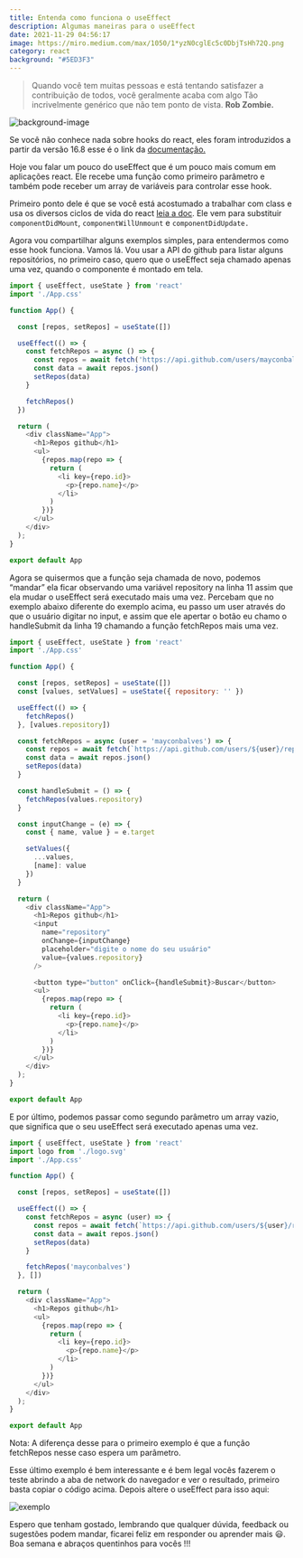 ```yaml
---
title: Entenda como funciona o useEffect
description: Algumas maneiras para o useEffect
date: 2021-11-29 04:56:17
image: https://miro.medium.com/max/1050/1*yzN0cglEc5c0DbjTsHh72Q.png
category: react
background: "#5ED3F3"
---
```


>Quando você tem muitas pessoas e está tentando satisfazer a contribuição de todos, você geralmente acaba com algo Tão incrivelmente genérico que não tem ponto de vista. **Rob Zombie.**

![background-image](https://miro.medium.com/max/1050/1*yzN0cglEc5c0DbjTsHh72Q.png)

Se você não conhece nada sobre hooks do react, eles foram introduzidos a partir da versão 16.8 esse é o link da [documentação.](https://pt-br.reactjs.org/docs/hooks-intro.html)

Hoje vou falar um pouco do useEffect que é um pouco mais comum em aplicações react. Ele recebe uma função como primeiro parâmetro e também pode receber um array de variáveis para controlar esse hook.

Primeiro ponto dele é que se você está acostumado a trabalhar com class e usa os diversos ciclos de vida do react [leia a doc](https://pt-br.reactjs.org/docs/state-and-lifecycle.html). Ele vem para substituir `componentDidMount`, `componentWillUnmount` e `componentDidUpdate.`

Agora vou compartilhar alguns exemplos simples, para entendermos como esse hook funciona. Vamos lá. Vou usar a API do github para listar alguns repositórios, no primeiro caso, quero que o useEffect seja chamado apenas uma vez, quando o componente é montado em tela.

```javascript
import { useEffect, useState } from 'react'
import './App.css'

function App() {

  const [repos, setRepos] = useState([])

  useEffect(() => {
    const fetchRepos = async () => {
      const repos = await fetch('https://api.github.com/users/mayconbalves/repos?per_page=50')
      const data = await repos.json()
      setRepos(data)
    }

    fetchRepos()
  })

  return (
    <div className="App">
      <h1>Repos github</h1>
      <ul>
        {repos.map(repo => {
          return (
            <li key={repo.id}>
              <p>{repo.name}</p>
            </li>
          )
        })}
      </ul>
    </div>
  );
}

export default App
```

Agora se quisermos que a função seja chamada de novo, podemos “mandar” ela ficar observando uma variável repository na linha 11 assim que ela mudar o useEffect será executado mais uma vez. Percebam que no exemplo abaixo diferente do exemplo acima, eu passo um user através do que o usuário digitar no input, e assim que ele apertar o botão eu chamo o handleSubmit da linha 19 chamando a função fetchRepos mais uma vez.


```javascript
import { useEffect, useState } from 'react'
import './App.css'

function App() {

  const [repos, setRepos] = useState([])
  const [values, setValues] = useState({ repository: '' })

  useEffect(() => {
    fetchRepos()
  }, [values.repository])

  const fetchRepos = async (user = 'mayconbalves') => {
    const repos = await fetch(`https://api.github.com/users/${user}/repos?per_page=50`)
    const data = await repos.json()
    setRepos(data)
  }

  const handleSubmit = () => {
    fetchRepos(values.repository)
  }

  const inputChange = (e) => {
    const { name, value } = e.target

    setValues({
      ...values,
      [name]: value
    })
  }

  return (
    <div className="App">
      <h1>Repos github</h1>
      <input
        name="repository"
        onChange={inputChange}
        placeholder="digite o nome do seu usuário"
        value={values.repository}
      />

      <button type="button" onClick={handleSubmit}>Buscar</button>
      <ul>
        {repos.map(repo => {
          return (
            <li key={repo.id}>
              <p>{repo.name}</p>
            </li>
          )
        })}
      </ul>
    </div>
  );
}

export default App
```

E por último, podemos passar como segundo parâmetro um array vazio, que significa que o seu useEffect será executado apenas uma vez.


```javascript
import { useEffect, useState } from 'react'
import logo from './logo.svg'
import './App.css'

function App() {

  const [repos, setRepos] = useState([])

  useEffect(() => {
    const fetchRepos = async (user) => {
      const repos = await fetch(`https://api.github.com/users/${user}/repos?per_page=50`)
      const data = await repos.json()
      setRepos(data)
    }

    fetchRepos('mayconbalves')
  }, [])

  return (
    <div className="App">
      <h1>Repos github</h1>
      <ul>
        {repos.map(repo => {
          return (
            <li key={repo.id}>
              <p>{repo.name}</p>
            </li>
          )
        })}
      </ul>
    </div>
  );
}

export default App
```

Nota: A diferença desse para o primeiro exemplo é que a função fetchRepos nesse caso espera um parâmetro.

Esse último exemplo é bem interessante e é bem legal vocês fazerem o teste abrindo a aba de network do navegador e ver o resultado, primeiro basta copiar o código acima. Depois altere o useEffect para isso aqui:

![﻿exemplo](https://miro.medium.com/max/1400/1*555PD-HMHW2rkAm4TcZmPQ.png)

Espero que tenham gostado, lembrando que qualquer dúvida, feedback ou sugestões podem mandar, ficarei feliz em responder ou aprender mais 😃. Boa semana e abraços quentinhos para vocês !!!
